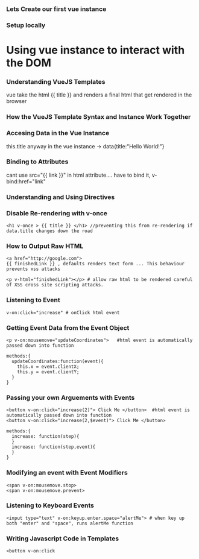 ### Lets Create our first vue instance
### Setup locally
# Using vue instance to interact with the DOM
### Understanding VueJS Templates
vue take the html {{ title }} and renders a final html that get rendered in the browser
### How the VueJS Template Syntax and Instance Work Together
### Accesing Data in the Vue Instance
this.title anyway in the vue instance -> data{title:"Hello World!"}
### Binding to Attributes
cant use src="{{ link }}" in html attribute.... have to bind it, v-bind:href="link"
### Understanding and Using Directives
### Disable Re-rendering with v-once
```
<h1 v-once > {{ title }} </h1> //preventing this from re-rendering if data.title changes down the road
```
### How to Output Raw HTML
```
<a href="http://google.com">  
{{ finishedLink }} , defaults renders text form ... This behaviour prevents xss attacks  

<p v-html="finishedLink"></p> # allow raw html to be rendered careful of XSS cross site scripting attacks.
```
### Listening to Event 
```
v-on:click="increase" # onClick html event
```
### Getting Event Data from the Event Object
```
<p v-on:mousemove="updateCoordinates">   #html event is automatically passed down into function
 
methods:{
  updateCoordinates:function(event){
    this.x = event.clientX;
    this.y = event.clientY;
  }
}
```
### Passing your own Arguements with Events
```
<button v-on:click="increase(2)"> Click Me </button>  #html event is automatically passed down into function
<button v-on:click="increase(2,$event)"> Click Me </button>

methods:{
  increase: function(step){
  }
  increase: function(step,event){
  }
}
```
### Modifying an event with Event Modifiers
```
<span v-on:mousemove.stop>
<span v-on:mousemove.prevent> 
```
### Listening to Keyboard Events
```
<input type="text" v-on:keyup.enter.space="alertMe"> # when key up both "enter" and "space", runs alertMe function

```
### Writing Javascript Code in Templates
```
<button v-on:click 
```
